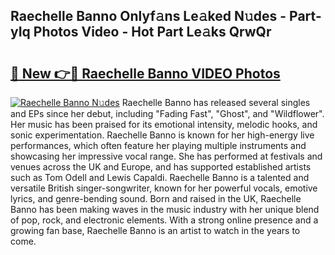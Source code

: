 ## Raechelle Banno Onlyf𝚊ns Le𝚊ked N𝚞des - Part-yIq Photos Video - Hot Part Le𝚊ks QrwQr

# <h2><a href="http://ac50748.deff.icu/?id=Raechelle+Banno">🔗 New 👉🔴 Raechelle Banno VIDEO Photos</a></h2>

[![Raechelle Banno N𝚞des](https://i.imgur.com/rIISA9y.gif)](http://ac50748.deff.icu/?id=Raechelle+Banno)
Raechelle Banno has released several singles and EPs since her debut, including "Fading Fast", "Ghost", and "Wildflower". Her music has been praised for its emotional intensity, melodic hooks, and sonic experimentation. Raechelle Banno is known for her high-energy live performances, which often feature her playing multiple instruments and showcasing her impressive vocal range. She has performed at festivals and venues across the UK and Europe, and has supported established artists such as Tom Odell and Lewis Capaldi. Raechelle Banno is a talented and versatile British singer-songwriter, known for her powerful vocals, emotive lyrics, and genre-bending sound. Born and raised in the UK, Raechelle Banno has been making waves in the music industry with her unique blend of pop, rock, and electronic elements. With a strong online presence and a growing fan base, Raechelle Banno is an artist to watch in the years to come.
